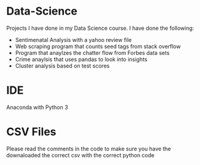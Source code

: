 # Data-Science
Projects I have done in my Data Science course.
I have done the following:
- Sentimenatal Analysis with a yahoo review file
- Web scraping program that counts seed tags from stack overflow
- Program that anaylzes the chatter flow from Forbes data sets 
- Crime anaylsis that uses pandas to look into insights
- Cluster analysis based on test scores

# IDE
Anaconda with Python 3

# CSV Files
Please read the comments in the code to make sure you have the downaloaded the correct csv with the correct python code

